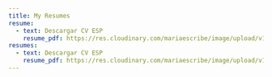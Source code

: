 ```yaml
---
title: My Resumes
resume:
  - text: Descargar CV ESP
    resume_pdf: https://res.cloudinary.com/mariaescribe/image/upload/v1642532853/MARIA-GABRIELA-PEREZ-CV_oqtfdu.pdf
resumes:
  - text: Descargar CV ESP
    resume_pdf: https://res.cloudinary.com/mariaescribe/image/upload/v1642532853/MARIA-GABRIELA-PEREZ-CV_oqtfdu.pdf
---
```

